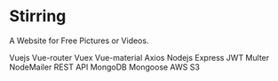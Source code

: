 # Stirring
A Website for Free Pictures or Videos.

Vuejs
Vue-router
Vuex
Vue-material
Axios
Nodejs
Express
JWT
Multer
NodeMailer
REST API
MongoDB
Mongoose
AWS S3